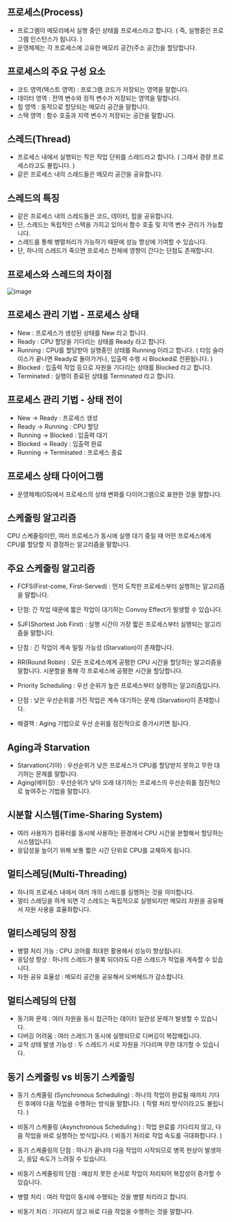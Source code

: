 프로세스(Process)
-------------------------------------
- 프로그램이 메모리에서 실행 중인 상태를 프로세스라고 합니다. ( 즉, 실행중인 프로그램 인스턴스가 됩니다. )
- 운영체제는 각 프로세스에 고유한 메모리 공간(주소 공간)을 할당합니다.

프로세스의 주요 구성 요소
----------------------------------------
- 코드 영역(텍스트 영역) : 프로그램 코드가 저장되는 영역을 말합니다.
- 데이터 영역 : 전역 변수와 정적 변수가 저장되는 영역을 말합니다.
- 힙 영역 : 동적으로 할당되는 메모리 공간을 말합니다.
- 스택 영역 : 함수 호출과 지역 변수가 저장되는 공간을 말합니다.

스레드(Thread)
-----------------------------------------
- 프로세스 내에서 실행되는 작은 작업 단위를 스레드라고 합니다. ( 그래서 경량 프로세스라고도 불립니다. )
- 같은 프로세스 내의 스레드들은 메모리 공간을 공유합니다.

스레드의 특징
------------------------------------------
- 같은 프로세스 내의 스레드들은 코드, 데이터, 힙을 공유합니다.
- 단, 스레드는 독립적인 스택을 가지고 있어서 함수 호출 및 지역 변수 관리가 가능합니다.
- 스레드를 통해 병렬처리가 가능하기 때문에 성능 향상에 기여할 수 있습니다.
- 단, 하나의 스레드가 죽으면 프로세스 전체에 영향이 간다는 단점도 존재합니다.

프로세스와 스레드의 차이점
-----------------------------------------------
![image](https://github.com/user-attachments/assets/c61ff61d-df29-46f3-b31d-eea4d9f24e51)

프로세스 관리 기법 - 프로세스 상태
------------------------------------------------
- New : 프로세스가 생성된 상태를 New 라고 합니다.
- Ready : CPU 할당을 기다리는 상태를 Ready 라고 합니다.
- Running : CPU를 할당받아 실행중인 상태를 Running 이라고 합니다. ( 타임 슬라이스가 끝나면 Ready로 돌아가거나, 입출력 수행 시 Blocked로 전환됩니다. )
- Blocked : 입출력 작업 등으로 자원을 기다리는 상태를 Blocked 라고 합니다.
- Terminated : 실행이 종료된 상태를 Terminated 라고 합니다.

프로세스 관리 기법 - 상태 전이
---------------------------------------------
- New -> Ready : 프로세스 생성
- Ready -> Running : CPU 할당
- Running -> Blocked : 입출력 대기
- Blocked -> Ready : 입출력 완료
- Running -> Terminated : 프로세스 종료

프로세스 상태 다이어그램
-----------------------------------------
- 운영체제(OS)에서 프로세스의 상태 변화를 다이어그램으로 표현한 것을 말합니다.

스케줄링 알고리즘
-------------------------------------------------
CPU 스케줄링이란, 여러 프로세스가 동시에 실행 대기 중일 때 어떤 프로세스에게 CPU를 할당할 지 결정하는 알고리즘을 말합니다.

주요 스케줄링 알고리즘
---------------------------------------------------
- FCFS(First-come, First-Served) : 먼저 도착한 프로세스부터 실행하는 알고리즘을 말합니다.
- 단점: 긴 작업 때문에 짧은 작업이 대기하는 Convoy Effect가 발생할 수 있습니다.

- SJF(Shortest Job First) : 실행 시간이 가장 짧은 프로세스부터 실행되는 알고리즘을 말합니다.
- 단점 : 긴 작업이 계속 밀릴 가능성 (Starvation)이 존재합니다.

- RR(Round Robin) : 모든 프로세스에게 공평한 CPU 시간을 할당하는 알고리즘을 말합니다. 시분할을 통해 각 프로세스에 공평한 시간을 할당합니다.

- Priority Scheduling : 우선 순위가 높은 프로세스부터 실행하는 알고리즘입니다.
- 단점 : 낮은 우선순위를 가진 작업은 계속 대기하는 문제 (Starvation)이 존재합니다.
- 해결책 : Aging 기법으로 우선 순위를 점진적으로 증가시키면 됩니다.

Aging과 Starvation
-------------------------------------------------------
- Starvation(기아) : 우선순위가 낮은 프로세스가 CPU를 할당받지 못하고 무한 대기하는 문제를 말합니다.
- Aging(에이징) : 우선순위가 낮아 오래 대기하는 프로세스의 우선순위를 점진적으로 높여주는 기법을 말합니다.

시분할 시스템(Time-Sharing System)
----------------------------------------------------------
- 여러 사용자가 컴퓨터를 동시에 사용하는 환경에서 CPU 시간을 분할해서 할당하는 시스템입니다.
- 응답성을 높이기 위해 보통 짧은 시간 단위로 CPU를 교체하게 됩니다.

멀티스레딩(Multi-Threading)
---------------------------------------------------------
- 하나의 프로세스 내에서 여러 개의 스레드를 실행하는 것을 의미합니다.
- 멀티 스레딩을 하게 되면 각 스레드는 독립적으로 실행되지만 메모리 자원을 공유해서 자원 사용을 효율화합니다.

멀티스레딩의 장점
------------------------------------------------------
- 병렬 처리 가능 : CPU 코어를 최대한 활용해서 성능이 향상됩니다.
- 응답성 향상 : 하나의 스레드가 블록 되더라도 다른 스레드가 작업을 계속할 수 있습니다.
- 자원 공유 효율성 : 메모리 공간을 공유해서 오버헤드가 감소합니다.

멀티스레딩의 단점
----------------------------------------------------
- 동기화 문제 : 여러 자원을 동시 접근하는 데이터 일관성 문제가 발생할 수 있습니다.
- 디버깅 어려움 : 여러 스레드가 동시에 실행되므로 디버깅이 복잡해집니다.
- 교착 상태 발생 가능성 : 두 스레드가 서로 자원을 기다리며 무한 대기할 수 있습니다.

동기 스케줄링 vs 비동기 스케줄링 
-------------------------------------------
- 동기 스케줄링 (Synchronous Scheduling) : 하나의 작업이 완료될 때까지 기다린 후에야 다음 작업을 수행하는 방식을 말합니다. ( 직렬 처리 방식이라고도 불립니다. )
- 비동기 스케줄링 (Asynchronous Scheduling ) : 작업 완료를 기다리지 않고, 다음 작업을 바로 실행하는 방식입니다. ( 비동기 처리로 작업 속도를 극대화합니다. )

- 동기 스케줄링의 단점 : 하나가 끝나야 다음 작업이 시작되므로 병목 현상이 발생하고, 응답 속도가 느려질 수 있습니다.
- 비동기 스케줄링의 단점 : 예상치 못한 순서로 작업이 처리되어 복잡성이 증가할 수 있습니다.

- 병렬 처리 : 여러 작업이 동시에 수행되는 것을 병렬 처리라고 합니다.
- 비동기 처리 : 기다리지 않고 바로 다음 작업을 수행하는 것을 말합니다.
